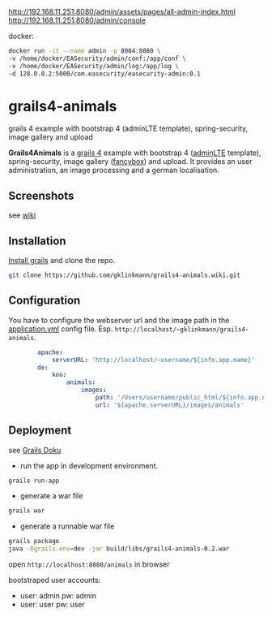 
http://192.168.11.251:8080/admin/assets/pages/all-admin-index.html  
http://192.168.11.251:8080/admin/console  

docker:  
```bash
docker run -it --name admin -p 8084:8080 \
-v /home/docker/EASecurity/admin/conf:/app/conf \
-v /home/docker/EASecurity/admin/log:/app/log \
-d 128.0.0.2:5000/com.easecurity/easecurity-admin:0.1
```


# grails4-animals
grails 4 example with bootstrap 4 (adminLTE template), spring-security, image gallery and upload

**Grails4Animals** is a [grails 4](https://grails.org/) example with bootstrap 4 ([adminLTE](https://github.com/ColorlibHQ/AdminLTE/tree/v3-dev) template), spring-security, image gallery ([fancybox](https://fancyapps.com/fancybox/3/)) and upload. It provides an user administration, an image processing and a german localisation.

## Screenshots
see [wiki](https://github.com/gklinkmann/grails4-animals/wiki)

## Installation
[Install grails](http://docs.grails.org/latest/guide/gettingStarted.html) and clone the repo.

```bash
git clone https://github.com/gklinkmann/grails4-animals.wiki.git
```

## Configuration
You have to configure the webserver url and the image path in the [application.yml](https://github.com/gklinkmann/grails4-animals/blob/master/grails-app/conf/application.yml) config file. Esp. `http://localhost/~gklinkmann/grails4-animals`.

```yml
        apache:
            serverURL: 'http://localhost/~username/${info.app.name}'
        de:
            koo:
                animals:
                    images:
                        path: '/Users/username/public_html/${info.app.name}/images/animals'
                        url: '${apache.serverURL}/images/animals'
```

## Deployment
see [Grails Doku](http://docs.grails.org/latest/guide/deployment.html)

- run the app in development environment.

```bash
grails run-app
```
- generate a war file 

```bash
grails war
```

- generate a runnable war file

```bash
grails package
java -Dgrails.env=dev -jar build/libs/grails4-animals-0.2.war
```

open `http://localhost:8080/animals` in browser

bootstraped user accounts:
- user: admin pw: admin
- user: user pw: user
